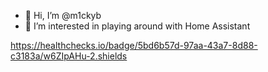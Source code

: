 - 👋 Hi, I’m @m1ckyb
- 👀 I’m interested in playing around with Home Assistant

https://healthchecks.io/badge/5bd6b57d-97aa-43a7-8d88-c3183a/w6ZIpAHu-2.shields

<!---
m1ckyb/m1ckyb is a ✨ special ✨ repository because its `README.md` (this file) appears on your GitHub profile.
You can click the Preview link to take a look at your changes.
--->
